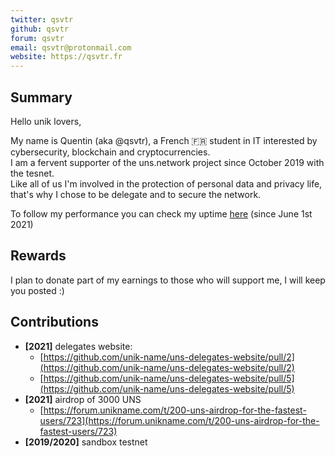 ```yaml
---
twitter: qsvtr
github: qsvtr
forum: qsvtr
email: qsvtr@protonmail.com
website: https://qsvtr.fr
---
```



## Summary
Hello unik lovers, 

My name is Quentin (aka @qsvtr), a French 🇫🇷 student in IT interested by cybersecurity, blockchain and cryptocurrencies.  
I am a fervent supporter of the uns.network project since October 2019 with the tesnet.    
Like all of us I'm involved in the protection of personal data and privacy life, that's why I chose to be delegate and to secure the network.

To follow my performance you can check my uptime [here](https://stats.uptimerobot.com/RBv5QfrYMv) (since June 1st 2021)

## Rewards
I plan to donate part of my earnings to those who will support me, I will keep you posted :)

## Contributions
- **[2021]** delegates website: 
    * [https://github.com/unik-name/uns-delegates-website/pull/2](https://github.com/unik-name/uns-delegates-website/pull/2)
    * [https://github.com/unik-name/uns-delegates-website/pull/5](https://github.com/unik-name/uns-delegates-website/pull/5)
- **[2021]** airdrop of 3000 UNS
    * [https://forum.unikname.com/t/200-uns-airdrop-for-the-fastest-users/723](https://forum.unikname.com/t/200-uns-airdrop-for-the-fastest-users/723)
- **[2019/2020]** sandbox testnet 
